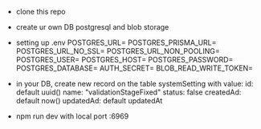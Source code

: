 - clone this repo

- create ur own DB postgresql and blob storage

- setting up .env
  POSTGRES_URL=
  POSTGRES_PRISMA_URL=
  POSTGRES_URL_NO_SSL=
  POSTGRES_URL_NON_POOLING=
  POSTGRES_USER=
  POSTGRES_HOST=
  POSTGRES_PASSWORD=
  POSTGRES_DATABASE=
  AUTH_SECRET=
  BLOB_READ_WRITE_TOKEN=

- in your DB, create new record on the table systemSetting with value:
  id: default uuid()
  name: "validationStageFixed"
  status: false
  createdAd: default now()
  updatedAd: default updatedAt

- npm run dev with local port :6969

